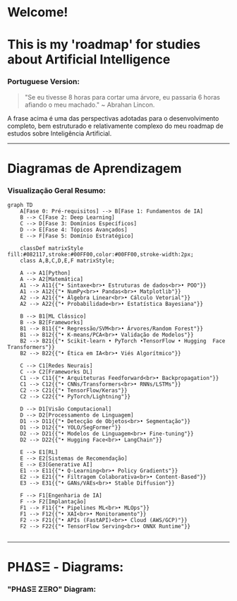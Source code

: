 # Welcome!

# This is my 'roadmap' for studies about Artificial Intelligence

### Portuguese Version: 

> "Se eu tivesse 8 horas para cortar uma árvore, eu passaria 6 horas afiando o meu machado."
> ~ Abrahan Lincon.

A frase acima é uma das perspectivas adotadas para o desenvolvimento completo, bem estruturado e relativamente complexo do meu roadmap de estudos sobre Inteligência Artificial. 

---



# Diagramas de Aprendizagem 

### Visualização Geral Resumo:

```mermaid
graph TD
    A[Fase 0: Pré-requisitos] --> B[Fase 1: Fundamentos de IA]
    B --> C[Fase 2: Deep Learning]
    C --> D[Fase 3: Domínios Específicos]
    D --> E[Fase 4: Tópicos Avançados]
    E --> F[Fase 5: Domínio Estratégico]

    classDef matrixStyle fill:#082117,stroke:#00FF00,color:#00FF00,stroke-width:2px;
    class A,B,C,D,E,F matrixStyle;

    A --> A1[Python]
    A --> A2[Matemática]
    A1 --> A11{{"• Sintaxe<br>• Estruturas de dados<br>• POO"}}
    A1 --> A12{{"• NumPy<br>• Pandas<br>• Matplotlib"}}
    A2 --> A21{{"• Álgebra Linear<br>• Cálculo Vetorial"}}
    A2 --> A22{{"• Probabilidade<br>• Estatística Bayesiana"}}

    B --> B1[ML Clássico]
    B --> B2[Frameworks]
    B1 --> B11{{"• Regressão/SVM<br>• Árvores/Random Forest"}}
    B1 --> B12{{"• K-means/PCA<br>• Validação de Modelos"}}
    B2 --> B21{{"• Scikit-learn • PyTorch •TensorFlow • Hugging  Face Transformers"}}
    B2 --> B22{{"• Ética em IA<br>• Viés Algorítmico"}}

    C --> C1[Redes Neurais]
    C --> C2[Frameworks DL]
    C1 --> C11{{"• Arquiteturas Feedforward<br>• Backpropagation"}}
    C1 --> C12{{"• CNNs/Transformers<br>• RNNs/LSTMs"}}
    C2 --> C21{{"• TensorFlow/Keras"}}
    C2 --> C22{{"• PyTorch/Lightning"}}

    D --> D1[Visão Computacional]
    D --> D2[Processamento de Linguagem]
    D1 --> D11{{"• Detecção de Objetos<br>• Segmentação"}}
    D1 --> D12{{"• YOLO/SegFormer"}}
    D2 --> D21{{"• Modelos de Linguagem<br>• Fine-tuning"}}
    D2 --> D22{{"• Hugging Face<br>• LangChain"}}

    E --> E1[RL]
    E --> E2[Sistemas de Recomendação]
    E --> E3[Generative AI]
    E1 --> E11{{"• Q-Learning<br>• Policy Gradients"}}
    E2 --> E21{{"• Filtragem Colaborativa<br>• Content-Based"}}
    E3 --> E31{{"• GANs/VAEs<br>• Stable Diffusion"}}

    F --> F1[Engenharia de IA]
    F --> F2[Implantação]
    F1 --> F11{{"• Pipelines ML<br>• MLOps"}}
    F1 --> F12{{"• XAI<br>• Monitoramento"}}
    F2 --> F21{{"• APIs (FastAPI)<br>• Cloud (AWS/GCP)"}}
    F2 --> F22{{"• TensorFlow Serving<br>• ONNX Runtime"}}


```
---
# PHΔSΞ - Diagrams:


### "PHΔSΞ ZΞRO" Diagram: 

```mermaid

```


